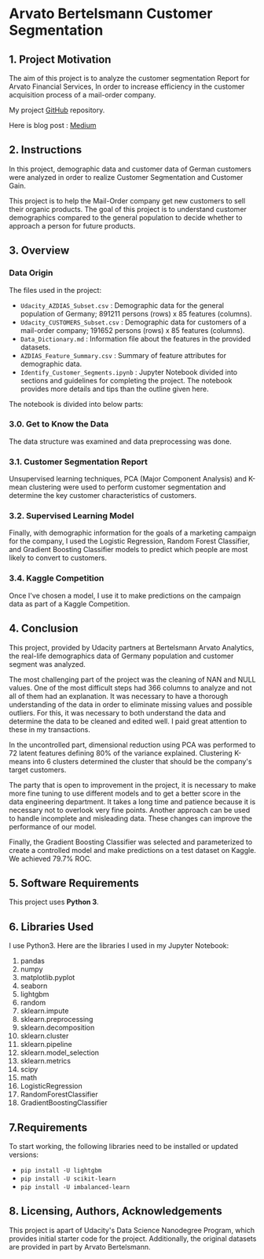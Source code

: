 # Arvato Bertelsmann Customer Segmentation


## 1. Project Motivation

The aim of this project is to analyze the customer segmentation Report for Arvato Financial Services, In order to increase efficiency in the customer acquisition process of a mail-order company.

My project <a href="https://github.com/ebulutbaltaci/Arvato_Bertelsmann_Customer_Segmentation" target="_blank">GitHub</a> repository.

Here is blog post : <a href="https://ebulutbaltaci.medium.com/arvato-bertelsmann-customer-segmentation-7cb6cbecbcc7" target="_blank">Medium</a>

## 2. Instructions

In this project, demographic data and customer data of German customers were analyzed in order to realize Customer Segmentation and Customer Gain.

This project is to help the Mail-Order company get new customers to sell their organic products. The goal of this project is to understand customer demographics compared to the general population to decide whether to approach a person for future products. 


## 3. Overview

### Data Origin
The files used in the project:

- `Udacity_AZDIAS_Subset.csv` : Demographic data for the general population of Germany; 891211 persons (rows) x 85 features (columns).
- `Udacity_CUSTOMERS_Subset.csv` : Demographic data for customers of a mail-order company; 191652 persons (rows) x 85 features (columns).
- `Data_Dictionary.md` : Information file about the features in the provided datasets.
- `AZDIAS_Feature_Summary.csv` : Summary of feature attributes for demographic data.
- `Identify_Customer_Segments.ipynb` : Jupyter Notebook divided into sections and guidelines for completing the project. The notebook provides more details and tips than the outline given here.


The notebook is divided into below parts:

### 3.0.  Get to Know the Data

The data structure was examined and data preprocessing was done.

### 3.1. Customer Segmentation Report

Unsupervised learning techniques, PCA (Major Component Analysis) and K-mean clustering were used to perform customer segmentation and determine the key customer characteristics of customers.

### 3.2. Supervised Learning Model

Finally, with demographic information for the goals of a marketing campaign for the company, I used the Logistic Regression, Random Forest Classifier, and Gradient Boosting Classifier models to predict which people are most likely to convert to customers.

### 3.4. Kaggle Competition 

Once I've chosen a model, I use it to make predictions on the campaign data as part of a Kaggle Competition.


## 4. Conclusion

This project, provided by Udacity partners at Bertelsmann Arvato Analytics, the real-life demographics data of Germany population and customer segment was analyzed.

The most challenging part of the project was the cleaning of NAN and NULL values. One of the most difficult steps had 366 columns to analyze and not all of them had an explanation. It was necessary to have a thorough understanding of the data in order to eliminate missing values and possible outliers. For this, it was necessary to both understand the data and determine the data to be cleaned and edited well. I paid great attention to these in my transactions.

In the uncontrolled part, dimensional reduction using PCA was performed to 72 latent features defining 80% of the variance explained. Clustering K-means into 6 clusters determined the cluster that should be the company's target customers.

The party that is open to improvement in the project, it is necessary to make more fine tuning to use different models and to get a better score in the data engineering department. It takes a long time and patience because it is necessary not to overlook very fine points. Another approach can be used to handle incomplete and misleading data. These changes can improve the performance of our model.

Finally, the Gradient Boosting Classifier was selected and parameterized to create a controlled model and make predictions on a test dataset on Kaggle. We achieved 79.7% ROC.


## 5. Software Requirements

This project uses **Python 3**.


## 6. Libraries Used

I use Python3. Here are the libraries I used in my Jupyter Notebook:

1. pandas
2. numpy
3. matplotlib.pyplot
4. seaborn
5. lightgbm
6. random
7. sklearn.impute
8. sklearn.preprocessing
9. sklearn.decomposition
10. sklearn.cluster
11. sklearn.pipeline
12. sklearn.model_selection
13. sklearn.metrics
14. scipy
15. math
16. LogisticRegression
17. RandomForestClassifier
18. GradientBoostingClassifier



## 7.Requirements

To start working, the following libraries need to be installed or updated versions:

- `pip install -U lightgbm`
- `pip install -U scikit-learn`
- `pip install -U imbalanced-learn`


## 8. Licensing, Authors, Acknowledgements

This project is apart of Udacity's Data Science Nanodegree Program, which provides initial starter code for the project. Additionally, the original datasets are provided in part by Arvato Bertelsmann.